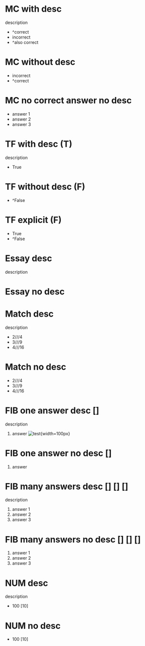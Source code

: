 # MC with desc
description

- ^correct
- incorrect
- ^also correct

# MC without desc

- incorrect
- ^correct

# MC no correct answer no desc

- answer 1
- answer 2
- answer 3

# TF with desc (T)
description

- True

# TF without desc (F)

- ^False

# TF explicit (F)

- True
- ^False

# Essay desc
description

# Essay no desc

# Match desc
description

- 2///4
- 3///9
- 4///16

# Match no desc

- 2///4
- 3///9
- 4///16

# FIB one answer desc []
description

1. answer ![test](https://lewisforbes.com/wp-content/uploads/2023/04/IMG_4681-1024x768.jpg){width=100px}    

# FIB one answer no desc []

1. answer

# FIB many answers desc [] [] []
description

1. answer 1
2. answer 2
3. answer 3

# FIB many answers no desc [] [] []

1. answer 1
2. answer 2
3. answer 3

# NUM desc
description

- 100 [10]

# NUM no desc

- 100 [10]